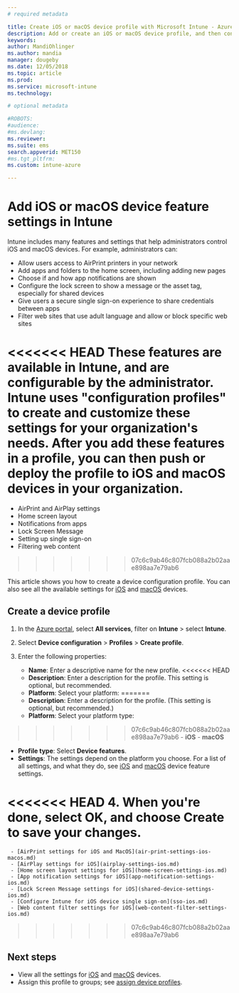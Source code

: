 ```yaml
---
# required metadata

title: Create iOS or macOS device profile with Microsoft Intune - Azure | Microsoft Docs
description: Add or create an iOS or macOS device profile, and then configure settings for AirPrint, layout of the home screen, app notifications, shared device, single sign-in, and web content filter settings in Microsoft Intune.
keywords:
author: MandiOhlinger
ms.author: mandia
manager: dougeby
ms.date: 12/05/2018
ms.topic: article
ms.prod:
ms.service: microsoft-intune
ms.technology:

# optional metadata

#ROBOTS:
#audience:
#ms.devlang:
ms.reviewer: 
ms.suite: ems
search.appverid: MET150
#ms.tgt_pltfrm:
ms.custom: intune-azure

---
```


# Add iOS or macOS device feature settings in Intune

Intune includes many features and settings that help administrators control iOS and macOS devices. For example, administrators can:

- Allow users access to AirPrint printers in your network
- Add apps and folders to the home screen, including adding new pages
- Choose if and how app notifications are shown
- Configure the lock screen to show a message or the asset tag, especially for shared devices
- Give users a secure single sign-on experience to share credentials between apps
- Filter web sites that use adult language and allow or block specific web sites

<<<<<<< HEAD
These features are available in Intune, and are configurable by the administrator. Intune uses "configuration profiles" to create and customize these settings for your organization's needs. After you add these features in a profile, you can then push or deploy the profile to iOS and macOS devices in your organization.
=======
- AirPrint and AirPlay settings
- Home screen layout
- Notifications from apps
- Lock Screen Message
- Setting up single sign-on
- Filtering web content
>>>>>>> 07c6c9ab46c807fcb088a2b02aae898aa7e79ab6

This article shows you how to create a device configuration profile. You can also see all the available settings for [iOS](ios-device-features-settings.md) and [macOS](macos-device-features-settings.md) devices.

## Create a device profile

1. In the [Azure portal](https://portal.azure.com), select **All services**, filter on **Intune** > select **Intune**.
2. Select **Device configuration** > **Profiles** > **Create profile**.
3. Enter the following properties:

   - **Name**: Enter a descriptive name for the new profile.
<<<<<<< HEAD
   - **Description**: Enter a description for the profile. This setting is optional, but recommended.
   - **Platform**: Select your platform:
=======
   - **Description**: Enter a description for the profile. (This setting is optional, but recommended.)
   - **Platform**: Select your platform type:
>>>>>>> 07c6c9ab46c807fcb088a2b02aae898aa7e79ab6
     - **iOS**
     - **macOS**
   - **Profile type**: Select **Device features**.
   - **Settings**: The settings depend on the platform you choose. For a list of all settings, and what they do, see [iOS](ios-device-features-settings.md) and [macOS](macos-device-features-settings.md) device feature settings.

<<<<<<< HEAD
4. When you're done, select **OK**, and choose **Create** to save your changes.
=======
     - [AirPrint settings for iOS and MacOS](air-print-settings-ios-macos.md)
     - [AirPlay settings for iOS](airplay-settings-ios.md)
     - [Home screen layout settings for iOS](home-screen-settings-ios.md)
     - [App notification settings for iOS](app-notification-settings-ios.md)
     - [Lock Screen Message settings for iOS](shared-device-settings-ios.md)
     - [Configure Intune for iOS device single sign-on](sso-ios.md)
     - [Web content filter settings for iOS](web-content-filter-settings-ios.md)
>>>>>>> 07c6c9ab46c807fcb088a2b02aae898aa7e79ab6

## Next steps

- View all the settings for [iOS](ios-device-features-settings.md) and [macOS](macos-device-features-settings.md) devices.
- Assign this profile to groups; see [assign device profiles](device-profile-assign.md).